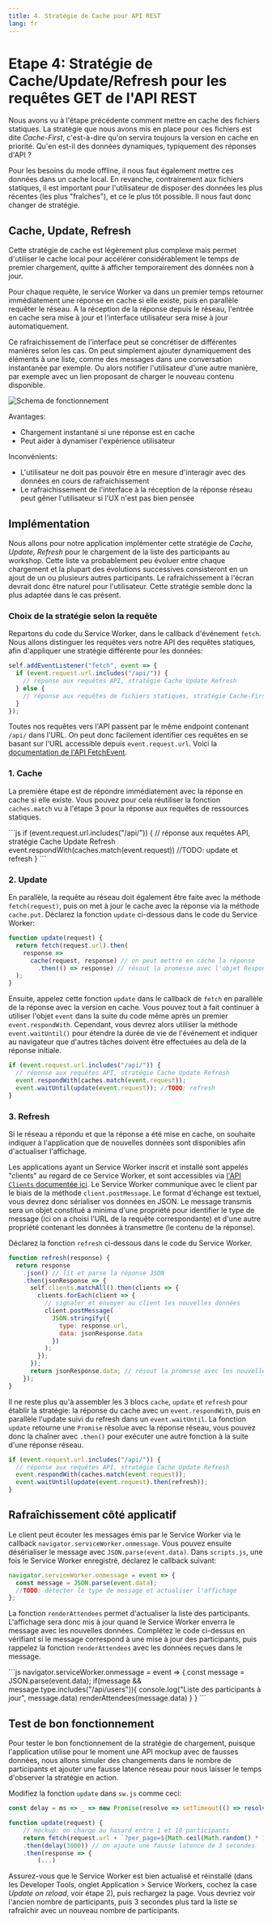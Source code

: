 ```yaml
---
title: 4. Stratégie de Cache pour API REST
lang: fr
---
```


# Etape 4: Stratégie de Cache/Update/Refresh pour les requêtes GET de l'API REST

Nous avons vu à l'étape précédente comment mettre en cache des fichiers statiques. La stratégie que nous avons mis en place pour ces fichiers est dite _Cache-First_, c'est-à-dire qu'on servira toujours la version en cache en priorité. Qu'en est-il des données dynamiques, typiquement des réponses d'API ?

Pour les besoins du mode offline, il nous faut également mettre ces données dans un cache local. En revanche, contrairement aux fichiers statiques, il est important pour l'utilisateur de disposer des données les plus récentes (les plus "fraîches"), et ce le plus tôt possible. Il nous faut donc changer de stratégie.

## Cache, Update, Refresh

Cette stratégie de cache est légèrement plus complexe mais permet d'utiliser le cache local pour accélérer considérablement le temps de premier chargement, quitte à afficher temporairement des données non à jour.

Pour chaque requête, le service Worker va dans un premier temps retourner immédiatement une réponse en cache si elle existe, puis en parallèle requêter le réseau. A la réception de la réponse depuis le réseau, l'entrée en cache sera mise à jour et l'interface utilisateur sera mise à jour automatiquement.

Ce rafraichissement de l'interface peut se concrétiser de différentes manières selon les cas. On peut simplement ajouter dynamiquement des éléments à une liste, comme des messages dans une conversation instantanée par exemple. Ou alors notifier l'utilisateur d'une autre manière, par exemple avec un lien proposant de charger le nouveau contenu disponible.

![Schema de fonctionnement](../../4-api-cache/readme_assets/schema.png)

Avantages:

- Chargement instantané si une réponse est en cache
- Peut aider à dynamiser l'expérience utilisateur

Inconvénients:

- L'utilisateur ne doit pas pouvoir être en mesure d'interagir avec des données en cours de rafraichissement
- Le rafraichissement de l'interface à la réception de la réponse réseau peut gêner l'utilisateur si l'UX n'est pas bien pensée

## Implémentation

Nous allons pour notre application implémenter cette stratégie de _Cache, Update, Refresh_ pour le chargement de la liste des participants au workshop. Cette liste va probablement peu évoluer entre chaque chargement et la plupart des évolutions successives consisteront en un ajout de un ou plusieurs autres participants. Le rafraichissement à l'écran devrait donc être naturel pour l'utilisateur. Cette stratégie semble donc la plus adaptée dans le cas présent.

### Choix de la stratégie selon la requête

Repartons du code du Service Worker, dans le callback d'événement `fetch`. Nous allons distinguer les requêtes vers notre API des requêtes statiques, afin d'appliquer une stratégie différente pour les données:

```js
self.addEventListener("fetch", event => {
  if (event.request.url.includes("/api/")) {
    // réponse aux requêtes API, stratégie Cache Update Refresh
  } else {
    // réponse aux requêtes de fichiers statiques, stratégie Cache-First
  }
});
```

Toutes nos requêtes vers l'API passent par le même endpoint contenant `/api/` dans l'URL. On peut donc facilement identifier ces requêtes en se basant sur l'URL accessible depuis `event.request.url`. Voici la [documentation de l'API FetchEvent](https://developer.mozilla.org/en-US/docs/Web/API/FetchEvent).

### 1. Cache

La première étape est de répondre immédiatement avec la réponse en cache si elle existe. Vous pouvez pour cela réutiliser la fonction `caches.match` vu à l'étape 3 pour la réponse aux requêtes de ressources statiques.

<Solution>
```js
if (event.request.url.includes("/api/")) {
    // réponse aux requêtes API, stratégie Cache Update Refresh
    event.respondWith(caches.match(event.request))
    //TODO: update et refresh
}
```
</Solution>

### 2. Update

En parallèle, la requête au réseau doit également être faite avec la méthode `fetch(request)`, puis on met à jour le cache avec la réponse via la méthode `cache.put`. Déclarez la fonction `update` ci-dessous dans le code du Service Worker:

```js
function update(request) {
  return fetch(request.url).then(
    response =>
      cache(request, response) // on peut mettre en cache la réponse
        .then(() => response) // résout la promesse avec l'objet Response
  );
}
```

Ensuite, appelez cette fonction `update` dans le callback de `fetch` en parallèle de la réponse avec la version en cache. Vous pouvez tout à fait continuer à utiliser l'objet `event` dans la suite du code même après un premier `event.respondWith`. Cependant, vous devrez alors utiliser la méthode `event.waitUntil()` pour étendre la durée de vie de l'événement et indiquer au navigateur que d'autres tâches doivent être effectuées au delà de la réponse initiale.

<Solution>

```js
if (event.request.url.includes("/api/")) {
  // réponse aux requêtes API, stratégie Cache Update Refresh
  event.respondWith(caches.match(event.request));
  event.waitUntil(update(event.request)); //TODO: refresh
}
```

</Solution>

### 3. Refresh

Si le réseau a répondu et que la réponse a été mise en cache, on souhaite indiquer à l'application que de nouvelles données sont disponibles afin d'actualiser l'affichage.

Les applications ayant un Service Worker inscrit et installé sont appelés "clients" au regard de ce Service Worker, et sont accessibles via [l'API `Clients` documentée ici](https://developer.mozilla.org/en-US/docs/Web/API/Clients). Le Service Worker communique avec le client par le biais de la méthode `client.postMessage`. Le format d'échange est textuel, vous devrez donc sérialiser vos données en JSON. Le message transmis sera un objet constitué a minima d'une propriété pour identifier le type de message (ici on a choisi l'URL de la requête correspondante) et d'une autre propriété contenant les données à transmettre (le contenu de la réponse).

Déclarez la fonction `refresh` ci-dessous dans le code du Service Worker.

```js
function refresh(response) {
  return response
    .json() // lit et parse la réponse JSON
    .then(jsonResponse => {
      self.clients.matchAll().then(clients => {
        clients.forEach(client => {
          // signaler et envoyer au client les nouvelles données
          client.postMessage(
            JSON.stringify({
              type: response.url,
              data: jsonResponse.data
            })
          );
        });
      });
      return jsonResponse.data; // résout la promesse avec les nouvelles données
    });
}
```

Il ne reste plus qu'à assembler les 3 blocs `cache`, `update` et `refresh` pour établir la stratégie: la réponse du cache avec un `event.respondWith`, puis en parallèle l'update suivi du refresh dans un `event.waitUntil`. La fonction `update` retourne une `Promise` résolue avec la réponse réseau, vous pouvez donc la chaîner avec `.then()` pour exécuter une autre fonction à la suite d'une réponse réseau.

<Solution>

```js
if (event.request.url.includes("/api/")) {
  // réponse aux requêtes API, stratégie Cache Update Refresh
  event.respondWith(caches.match(event.request));
  event.waitUntil(update(event.request).then(refresh));
}
```

</Solution>

## Rafraîchissement côté applicatif

Le client peut écouter les messages émis par le Service Worker via le callback `navigator.serviceWorker.onmessage`. Vous pouvez ensuite désérialiser le message avec `JSON.parse(event.data)`. Dans `scripts.js`, une fois le Service Worker enregistré, déclarez le callback suivant:

```js
navigator.serviceWorker.onmessage = event => {
  const message = JSON.parse(event.data);
  //TODO: détecter le type de message et actualiser l'affichage
};
```

La fonction `renderAttendees` permet d'actualiser la liste des participants. L'affichage sera donc mis à jour quand le Service Worker enverra le message avec les nouvelles données. Complétez le code ci-dessus en vérifiant si le message correspond à une mise à jour des participants, puis rappelez la fonction `renderAttendees` avec les données reçues dans le message.

<Solution>
```js
navigator.serviceWorker.onmessage = event => {
	const message = JSON.parse(event.data);
	if(message && message.type.includes("/api/users")){
		console.log("Liste des participants à jour", message.data)
		renderAttendees(message.data)
	}
}
```
</Solution>

## Test de bon fonctionnement

Pour tester le bon fonctionnement de la stratégie de chargement, puisque l'application utilise pour le moment une API mockup avec de fausses données, nous allons simuler des changements dans le nombre de participants et ajouter une fausse latence réseau pour nous laisser le temps d'observer la stratégie en action.

Modifiez la fonction `update` dans `sw.js` comme ceci:

```js
const delay = ms => _ => new Promise(resolve => setTimeout(() => resolve(_), ms))

function update(request) {
	// mockup: on charge au hasard entre 1 et 10 participants
	return fetch(request.url + `?per_page=${Math.ceil(Math.random() * 10)}`)
	.then(delay(3000)) // on ajoute une fausse latence de 3 secondes
	.then(response => {
		(...)

```

Assurez-vous que le Service Worker est bien actualisé et réinstallé (dans les Developer Tools, onglet Application > Service Workers, cochez la case _Update on reload_, voir étape 2), puis rechargez la page. Vous devriez voir l'ancien nombre de participants, puis 3 secondes plus tard la liste se rafraîchir avec un nouveau nombre de participants.
